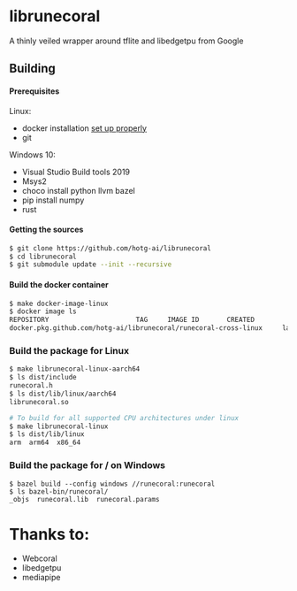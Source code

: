 # librunecoral

A thinly veiled wrapper around tflite and libedgetpu from Google


## Building

#### Prerequisites

Linux:
* docker installation [set up properly](https://docs.docker.com/get-started/)
* git

Windows 10:
* Visual Studio Build tools 2019
* Msys2
* choco install python llvm bazel
* pip install numpy
* rust

#### Getting the sources
```bash
$ git clone https://github.com/hotg-ai/librunecoral
$ cd librunecoral
$ git submodule update --init --recursive
```

#### Build the docker container
```bash
$ make docker-image-linux
$ docker image ls
REPOSITORY                      TAG     IMAGE ID       CREATED         SIZE
docker.pkg.github.com/hotg-ai/librunecoral/runecoral-cross-linux     latest  b431b6fa5895   7 hours ago     2.94GB
```

### Build the package for Linux
```bash
$ make librunecoral-linux-aarch64
$ ls dist/include
runecoral.h
$ ls dist/lib/linux/aarch64
librunecoral.so

# To build for all supported CPU architectures under linux
$ make librunecoral-linux
$ ls dist/lib/linux
arm  arm64  x86_64
```

### Build the package for / on Windows
```
$ bazel build --config windows //runecoral:runecoral
$ ls bazel-bin/runecoral/
_objs  runecoral.lib  runecoral.params
```

# Thanks to:
* Webcoral
* libedgetpu
* mediapipe
